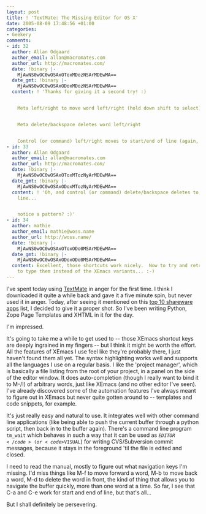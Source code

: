 ```yaml
---
layout: post
title: ! 'TextMate: The Missing Editor for OS X'
date: 2005-08-09 17:48:56 +01:00
categories:
- Geekery
comments:
- id: 32
  author: Allan Odgaard
  author_email: allan@macromates.com
  author_url: http://macromates.com/
  date: !binary |-
    MjAwNS0wOC0wOSAxOToxMDozNSArMDEwMA==
  date_gmt: !binary |-
    MjAwNS0wOC0wOSAxODoxMDozNSArMDEwMA==
  content: ! 'Thanks for giving it a second try! :)


    Meta left/right to move word left/right (hold down shift to select)


    Meta delete/backspace deletes word left/right


    Control (or command) left/right moves to start/end of line (again, shift to select)'
- id: 33
  author: Allan Odgaard
  author_email: allan@macromates.com
  author_url: http://macromates.com/
  date: !binary |-
    MjAwNS0wOC0wOSAxOToxMTozNyArMDEwMA==
  date_gmt: !binary |-
    MjAwNS0wOC0wOSAxODoxMTozNyArMDEwMA==
  content: ! 'Oh, and control (or command) delete/backspace deletes to start/end of
    line...


    notice a pattern? :)'
- id: 34
  author: mathie
  author_email: mathie@woss.name
  author_url: http://woss.name/
  date: !binary |-
    MjAwNS0wOC0wOSAxOToxODo0MSArMDEwMA==
  date_gmt: !binary |-
    MjAwNS0wOC0wOSAxODoxODo0MSArMDEwMA==
  content: Excellent, those shortcuts work nicely.  Now to try and retrain my fingers
    to type them instead of the XEmacs variants... :-)
---
```

I've spent today using <a href="http://macromates.com/" title="TextMate: The Missing Editor for OS X">TextMate</a> in anger for the first time.  I think I downloaded it quite a while back and gave it a five minute spin, but never used it in anger.  Today, after seeing it mentioned on this <a href="http://maczealots.com/articles/shareware/2005/" title="MacZealots - Top 10 Shareware Apps of 2005">top 10 shareware apps</a> list, I decided to give it a proper shot.  So I've been writing Python, Zope Page Templates and XHTML in it for the day.

I'm impressed.

It's going to take me a while to get used to -- those XEmacs shortcut keys are deeply ingrained in my fingers -- but I think it might be worth the effort.  All the features of XEmacs I use feel like they're probably there, I just haven't found them all yet.  The syntax highlighting works well and supports all the languages I use on a regular basis.  I like the 'project manager', which is basically a file listing from the root of your project, in a panel on the side of the editor window.  It does auto-completion (though I really want to bind it to M-/!) of arbitrary words, just like XEmacs (and no other editor I've seen).  I've already discovered some of the automation features I've always meant to figure out in XEmacs but never quite gotten around to -- templates and code snippets, for example.

It's just really easy and natural to use.  It integrates well with other command line applications (like being able to push the current buffer through a python script, then back in to the buffer again).  There's a command line program <code>tm_wait</code> which behaves in such a way that it can be used as <code>$EDITOR</code> (or <code>$VISUAL</code>) for writing CVS/Subversion commit messages, because it stays in the foreground 'til the file is edited and closed.

I need to read the manual, mostly to figure out what navigation keys I'm missing.  I'd miss things like M-f to move forward a word, M-b to move back a word, M-d to delete the word in front, the kind of thing that allows you to navigate the buffer quickly, more than one word at a time.  So far, I see that C-a and C-e work for start and end of line, but that's all...

But I shall definitely be persevering.
